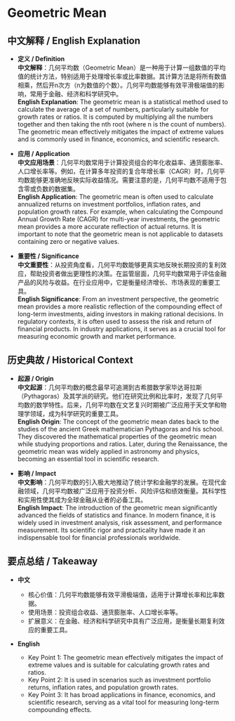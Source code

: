 # Geometric Mean

## 中文解释 / English Explanation

* **定义 / Definition**  
  **中文解释**：几何平均数（Geometric Mean）是一种用于计算一组数值的平均值的统计方法，特别适用于处理增长率或比率数据。其计算方法是将所有数值相乘，然后开n次方（n为数值的个数）。几何平均数能够有效平滑极端值的影响，常用于金融、经济和科学研究中。  
  **English Explanation**: The geometric mean is a statistical method used to calculate the average of a set of numbers, particularly suitable for growth rates or ratios. It is computed by multiplying all the numbers together and then taking the nth root (where n is the count of numbers). The geometric mean effectively mitigates the impact of extreme values and is commonly used in finance, economics, and scientific research.

* **应用 / Application**  
  **中文应用场景**：几何平均数常用于计算投资组合的年化收益率、通货膨胀率、人口增长率等。例如，在计算多年投资的复合年增长率（CAGR）时，几何平均数能够更准确地反映实际收益情况。需要注意的是，几何平均数不适用于包含零或负数的数据集。  
  **English Application**: The geometric mean is often used to calculate annualized returns on investment portfolios, inflation rates, and population growth rates. For example, when calculating the Compound Annual Growth Rate (CAGR) for multi-year investments, the geometric mean provides a more accurate reflection of actual returns. It is important to note that the geometric mean is not applicable to datasets containing zero or negative values.

* **重要性 / Significance**  
  **中文重要性**：从投资角度看，几何平均数能够更真实地反映长期投资的复利效应，帮助投资者做出更理性的决策。在监管层面，几何平均数常用于评估金融产品的风险与收益。在行业应用中，它是衡量经济增长、市场表现的重要工具。  
  **English Significance**: From an investment perspective, the geometric mean provides a more realistic reflection of the compounding effect of long-term investments, aiding investors in making rational decisions. In regulatory contexts, it is often used to assess the risk and return of financial products. In industry applications, it serves as a crucial tool for measuring economic growth and market performance.

## 历史典故 / Historical Context

* **起源 / Origin**  
  **中文起源**：几何平均数的概念最早可追溯到古希腊数学家毕达哥拉斯（Pythagoras）及其学派的研究。他们在研究比例和比率时，发现了几何平均数的数学特性。后来，几何平均数在文艺复兴时期被广泛应用于天文学和物理学领域，成为科学研究的重要工具。  
  **English Origin**: The concept of the geometric mean dates back to the studies of the ancient Greek mathematician Pythagoras and his school. They discovered the mathematical properties of the geometric mean while studying proportions and ratios. Later, during the Renaissance, the geometric mean was widely applied in astronomy and physics, becoming an essential tool in scientific research.

* **影响 / Impact**  
  **中文影响**：几何平均数的引入极大地推动了统计学和金融学的发展。在现代金融领域，几何平均数被广泛应用于投资分析、风险评估和绩效衡量。其科学性和实用性使其成为全球金融从业者的必备工具。  
  **English Impact**: The introduction of the geometric mean significantly advanced the fields of statistics and finance. In modern finance, it is widely used in investment analysis, risk assessment, and performance measurement. Its scientific rigor and practicality have made it an indispensable tool for financial professionals worldwide.

## 要点总结 / Takeaway

* **中文**  
  - 核心价值：几何平均数能够有效平滑极端值，适用于计算增长率和比率数据。  
  - 使用场景：投资组合收益、通货膨胀率、人口增长率等。  
  - 扩展意义：在金融、经济和科学研究中具有广泛应用，是衡量长期复利效应的重要工具。

* **English**  
  - Key Point 1: The geometric mean effectively mitigates the impact of extreme values and is suitable for calculating growth rates and ratios.  
  - Key Point 2: It is used in scenarios such as investment portfolio returns, inflation rates, and population growth rates.  
  - Key Point 3: It has broad applications in finance, economics, and scientific research, serving as a vital tool for measuring long-term compounding effects.